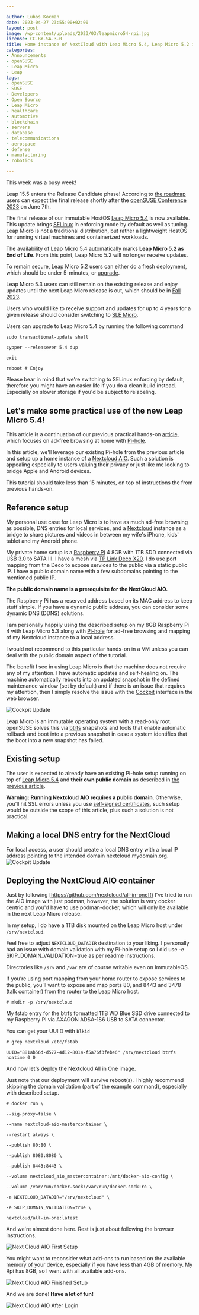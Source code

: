 ```yaml
---

author: Lubos Kocman
date: 2023-04-27 23:55:00+02:00
layout: post
image: /wp-content/uploads/2023/03/leapmicro54-rpi.jpg
license: CC-BY-SA-3.0
title: Home instance of NextCloud with Leap Micro 5.4, Leap Micro 5.2 is EOL, Leap 15.5 enters RC
categories:
- Announcements
- openSUSE
- Leap Micro
- Leap
tags:
- openSUSE
- SUSE
- Developers
- Open Source
- Leap Micro
- healthcare
- automotive
- blockchain
- servers
- database
- telecommunications
- aerospace
- defense
- manufacturing
- robotics

---
```


This week was a busy week!

Leap 15.5 enters the Release Candidate phase! According to [the roadmap](https://en.opensuse.org/openSUSE:Roadmap#Schedule_for_openSUSE_Leap_15.5) users can expect the final release shortly after the [openSUSE Conference 2023](https://events.opensuse.org/conferences/oSC23) on June 7th.

The final release of our immutable HostOS [Leap Micro 5.4](https://get.opensuse.org/leapmicro/5.4/) is now available.
This update brings [SELinux](https://github.com/SELinuxProject) in enforcing mode by default as well as tuning. Leap Micro is not a traditional distribution, but rather a lightweight HostOS for running virtual machines and containerized workloads.

The availability of Leap Micro 5.4 automatically marks **Leap Micro 5.2 as End of Life**. From this point, Leap Micro 5.2 will no longer receive updates.

To remain secure, Leap Micro 5.2 users can either do a fresh deployment, which should be under 5-minutes, or [upgrade](https://en.opensuse.org/SDB:System_upgrade#Upgrading_transactional-based_system_such_as_Leap_Micro).

Leap Micro 5.3 users can still remain on the existing release and enjoy updates until the next Leap Micro release is out, which should be in [Fall 2023](https://en.opensuse.org/openSUSE:Roadmap#Schedule_for_openSUSE_Leap_Micro_5.3).

Users who would like to receive support and updates for up to 4 years for a given release should consider switching to [SLE Micro](https://www.suse.com/products/micro).

Users can upgrade to Leap Micro 5.4 by running the following command

`sudo transactional-update shell`

`zypper --releasever 5.4 dup`

`exit`

`reboot # Enjoy`

Please bear in mind that we're switching to SELinux enforcing by default, therefore you might have an easier life if you do a clean build instead.
Especially on slower storage if you'd be subject to relabeling.


## Let's make some practical use of the new Leap Micro 5.4!

This article is a continuation of our previous practical hands-on [article](https://news.opensuse.org/2023/03/28/leapmicro-54-beta-hands-on/), which focuses on ad-free browsing at home with [Pi-hole](https://github.com/pi-hole/pi-hole).

In this article, we'll leverage our existing Pi-hole from the previous article and setup up a home instance of a [Nextcloud AIO](https://github.com/nextcloud/all-in-one).
Such a solution is appealing especially to users valuing their privacy or just like me looking to bridge Apple and Android devices.

This tutorial should take less than 15 minutes, on top of instructions the from previous hands-on.

## Reference setup
My personal use case for Leap Micro is to have as much ad-free browsing as possible, DNS entries for local services, and a [Nextcloud](https://nextcloud.com/) instance as a bridge to share pictures and videos in between my wife's iPhone, kids' tablet and my Android phone.


My private home setup is a [Raspberry Pi](https://www.raspberrypi.org/) 4 8GB with 1TB SDD connected via USB 3.0 to SATA III.
I have a mesh via [TP Link Deco X20](https://www.tp-link.com/de/home-networking/deco/deco-x20/). I do use port mapping from the Deco to expose services to the public via a static public IP.
I have a public domain name with a few subdomains pointing to the mentioned public IP. 

**The public domain name is a prerequisite for the NextCloud AIO.**

The Raspberry Pi has a reserved address based on its MAC address to keep stuff simple. If you have a dynamic public address, you can consider some dynamic DNS (DDNS) solutions.

I am personally happily using the described setup on my 8GB Raspberry Pi 4 with Leap Micro 5.3 along with [Pi-hole](https://pi-hole.net/) for ad-free browsing and mapping of my Nextcloud instance to a local address. 

I would not recommend to this particular hands-on in a VM unless you can deal with the public domain aspect of the tutorial.

The benefit I see in using Leap Micro is that the machine does not require any of my attention. I have automatic updates and self-healing on. The machine automatically reboots into an updated snapshot in the defined maintenance window (set by default) and if there is an issue that requires my attention, then I simply resolve the issue with the [Cockpit](https://cockpit-project.org/) interface in the web browser.

![Cockpit Update](https://raw.githubusercontent.com/openSUSE/news-o-o/master/wp-content/uploads/2023/03/leapmicro54-beta-cockpit-updates.png)

Leap Micro is an immutable operating system with a read-only root. openSUSE solves this via [btrfs](https://btrfs.wiki.kernel.org) snapshots and tools that enable automatic rollback and boot into a previous snapshot in case a system identifies that the boot into a new snapshot has failed. 

## Existing setup

The user is expected to already have an existing Pi-hole setup running on top of [Leap Micro 5.4](https://get.opensuse.org/leapmicro/5.4/) and **their own public domain** as described in [the previous article](https://news.opensuse.org/2023/03/28/leapmicro-54-beta-hands-on/).

**Warning: Running Nextcloud AIO requires a public domain**. 
Otherwise, you’ll hit SSL errors unless you use [self-signed certificates](https://www.reddit.com/r/NextCloud/comments/q1m2s3/https_on_local_network/), such setup would be outside the scope of this article, plus such a solution is not practical.


## Making a local DNS entry for the NextCloud

For local access, a user should create a local DNS entry with a local IP address pointing to the intended domain nextcloud.mydomain.org.
![Cockpit Update](https://raw.githubusercontent.com/openSUSE/news-o-o/master/wp-content/uploads/2023/03/leapmicro54-pihole-local-dns-entry.png)

## Deploying the NextCloud AIO container

Just by following [https://github.com/nextcloud/all-in-one]() 
I've tried to run the AIO image with just podman, however, the solution is very docker centric and you'd have to use podman-docker, which will only be available in the next Leap Micro release.

In my setup, I do have a 1TB disk mounted on the Leap Micro host under `/srv/nextcloud`.

Feel free to adjust `NEXTCLOUD_DATADIR` destination to your liking. 
I personally had an issue with domain validation with my Pi-hole setup so I did use -e SKIP_DOMAIN_VALIDATION=true as per readme instructions.

Directories like `/srv` and `/var` are of course writable even on ImmutableOS.

If you’re using port mapping from your home router to expose services to the public, you’ll want to expose and map ports 80, and 8443 and 3478 (talk container) from the router to the Leap Micro host.

`# mkdir -p /srv/nextcloud`

My fstab entry for the btrfs formatted 1TB WD Blue SSD drive connected to my Raspberry Pi via AXAGON ADSA-1S6 USB to SATA connector.

You can get your UUIID with `blkid`

`# grep nextcloud /etc/fstab`

`UUID="881ab56d-d577-4d12-8014-f5a76f3febe6" /srv/nextcloud btrfs noatime 0 0`

And now let's deploy the Nextcloud All in One image.

Just note that our deployment will survive reboot(s).
I highly recommend skipping the domain validation (part of the example command), especially with described setup.

`# docker run \`

`--sig-proxy=false \`

`--name nextcloud-aio-mastercontainer \`

`--restart always \`

`--publish 80:80 \`

`--publish 8080:8080 \`

`--publish 8443:8443 \`

`--volume nextcloud_aio_mastercontainer:/mnt/docker-aio-config \`

`--volume /var/run/docker.sock:/var/run/docker.sock:ro \`

`-e NEXTCLOUD_DATADIR="/srv/nextcloud" \`

`-e SKIP_DOMAIN_VALIDATION=true \`

`nextcloud/all-in-one:latest`

And we're almost done here. Rest is just about following the browser instructions.

![Next Cloud AIO First Setup](https://raw.githubusercontent.com/openSUSE/news-o-o/master/wp-content/uploads/2023/03/nextcloud-initial-setup.png)

You might want to reconsider what add-ons to run based on the available memory of your device, especially if you have less than 4GB of memory. My Rpi has 8GB, so I went with all available add-ons.

![Next Cloud AIO Finished Setup](https://raw.githubusercontent.com/openSUSE/news-o-o/master/wp-content/uploads/2023/03/nextcloud-setup-finalized.png)

And we are done! **Have a lot of fun!**

![Next Cloud AIO After Login](https://raw.githubusercontent.com/openSUSE/news-o-o/master/wp-content/uploads/2023/03/nextcloud-login.png)




<meta name="openSUSE, Leap Micro, Developers, sysadmin, user, Open Source, superuser, distrowatch, hacker, Linux, Kernel, Nextcloud, Raspberry Pi, TP Link Deco, iPhone, tablet, Android, mobile, Pi-hole, DNS, virtual machine, static ip, tutorial" content="HTML,CSS,XML,JavaScript">

